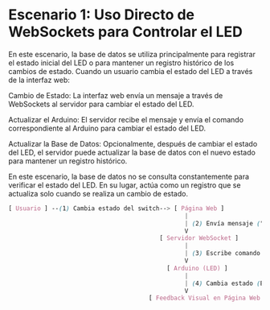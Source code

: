 # Escenario 1: Uso Directo de WebSockets para Controlar el LED

En este escenario, la base de datos se utiliza principalmente para registrar el estado inicial del LED o para mantener un registro histórico de los cambios de estado. Cuando un usuario cambia el estado del LED a través de la interfaz web:

Cambio de Estado: La interfaz web envía un mensaje a través de WebSockets al servidor para cambiar el estado del LED.

Actualizar el Arduino: El servidor recibe el mensaje y envía el comando correspondiente al Arduino para cambiar el estado del LED.

Actualizar la Base de Datos: Opcionalmente, después de cambiar el estado del LED, el servidor puede actualizar la base de datos con el nuevo estado para mantener un registro histórico.

En este escenario, la base de datos no se consulta constantemente para verificar el estado del LED. En su lugar, actúa como un registro que se actualiza solo cuando se realiza un cambio de estado.

```css
[ Usuario ] --(1) Cambia estado del switch--> [ Página Web ]
                                                 |
                                                 | (2) Envía mensaje ("1" o "0")
                                                 V
                                          [ Servidor WebSocket ]
                                                 |
                                                 | (3) Escribe comando en el puerto serial
                                                 V
                                            [ Arduino (LED) ]
                                                 |
                                                 | (4) Cambia estado (Encendido/Apagado)
                                                 V
                                       [ Feedback Visual en Página Web ]

```